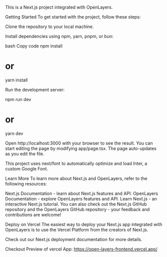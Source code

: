 This is a Next.js project integrated with OpenLayers.

Getting Started
To get started with the project, follow these steps:

Clone the repository to your local machine.

Install dependencies using npm, yarn, pnpm, or bun:

bash
Copy code
npm install

# or

yarn install

Run the development server:

npm run dev

# or

yarn dev

Open http://localhost:3000 with your browser to see the result.
You can start editing the page by modifying app/page.tsx. The page auto-updates as you edit the file.

This project uses next/font to automatically optimize and load Inter, a custom Google Font.

Learn More
To learn more about Next.js and OpenLayers, refer to the following resources:

Next.js Documentation - learn about Next.js features and API.
OpenLayers Documentation - explore OpenLayers features and API.
Learn Next.js - an interactive Next.js tutorial.
You can also check out the Next.js GitHub repository and the OpenLayers GitHub repository - your feedback and contributions are welcome!

Deploy on Vercel
The easiest way to deploy your Next.js app integrated with OpenLayers is to use the Vercel Platform from the creators of Next.js.

Check out our Next.js deployment documentation for more details.

Checkout Preview of vercel App:
https://open-layers-frontend.vercel.app/
